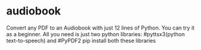 # audiobook
Convert any PDF to an Audiobook with just 12 lines of Python.
You can try it as a beginner. 
All you need is just two python libraries: #pyttsx3(python text-to-speech) and #PyPDF2 
pip install both these libraries

